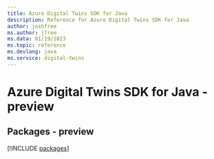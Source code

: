 ```yaml
---
title: Azure Digital Twins SDK for Java
description: Reference for Azure Digital Twins SDK for Java
author: joshfree
ms.author: jfree
ms.data: 01/19/2023
ms.topic: reference
ms.devlang: java
ms.service: digital-twins
---
```

# Azure Digital Twins SDK for Java - preview
## Packages - preview
[!INCLUDE [packages](digital-twins-index.md)]